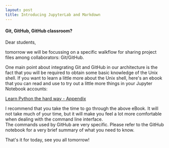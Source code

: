 ```yaml
---
layout: post
title: Introducing JupyterLab and Markdown
---
```


#### Git, GitHub, GitHub classroom?  
  
Dear students,

tomorrow we will be focussing on a specific walkflow for sharing project files among collaborators: Git/GitHub.  
  
One main point about integrating Git and GitHub in our architecture is the fact that you will be required to obtain some basic knowledge of the Unix shell. If you want to learn a little more about the Unix shell, here's an ebook that you can read and use to try out a little more things in your Jupyter Notebook accounts:  
  
[Learn Python the hard way - Appendix](https://learnpythonthehardway.org/book/appendixa.html)  
  
  
I recommend that you take the time to go through the above eBook. It will not take much of your time, but it will make you feel a lot more comfortable when dealing with the command line interface.  
The commands used by GitHub are very specific. Please refer to the GitHub notebook for a very brief summary of what you need to know.  
  
That's it for today, see you all tomorrow!
